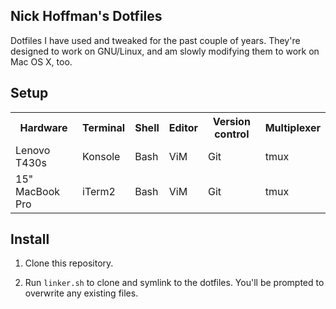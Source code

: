 ## Nick Hoffman's Dotfiles

Dotfiles I have used and tweaked for the past couple of years. They're designed to work on GNU/Linux, and am slowly modifying them to work on Mac OS X, too.

## Setup

<table>
  <tr>
    <th>Hardware</th>
    <th>Terminal</th>
    <th>Shell</th>
    <th>Editor</th>
    <th>Version control</th>
    <th>Multiplexer</th>
  </tr>
  <tr>
    <td>Lenovo T430s</td>
    <td>Konsole</td>
    <td>Bash</td>
    <td>ViM</td>
    <td>Git</td>
    <td>tmux</td>
  </tr>
  <tr>
    <td>15" MacBook Pro</td>
    <td>iTerm2</td>
    <td>Bash</td>
    <td>ViM</td>
    <td>Git</td>
    <td>tmux</td>
  </tr>
</table>

## Install

1. Clone this repository.

2. Run `linker.sh` to clone and symlink to the dotfiles. You'll be prompted to overwrite any existing files.

